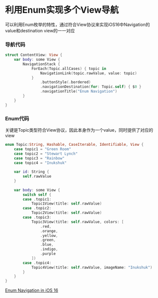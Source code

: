 # 利用Enum实现多个View导航

可以利用Enum枚举的特性，通过符合View协议来实现iOS16中Navigation的value和destination view的一一对应

### 导航代码

```swift
struct ContentView: View {
    var body: some View {
        NavigationStack {
            ForEach(Topic.allCases) { topic in
                NavigationLink(topic.rawValue, value: topic)
            }
                .buttonStyle(.bordered)
                .navigationDestination(for: Topic.self) { $0 }
                .navigationTitle("Enum Navigation")
        }
    }
}
```

### Enum代码

关键是Topic类型符合View协议，因此本身作为一个value，同时提供了对应的view

```swift
enum Topic:String, Hashable, CaseIterable, Identifiable, View {
    case topic1 = "Green Room"
    case topic2 = "Stewart Lynch"
    case topic3 = "Rainbow"
    case topic4 = "Inukshuk"
    
    var id: String {
        self.rawValue
    }
    
    var body: some View {
        switch self {
        case .topic1:
            Topic1View(title: self.rawValue)
        case .topic2:
            Topic2View(title: self.rawValue)
        case .topic3:
            Topic3View(title: self.rawValue, colors: [
                .red,
                .orange,
                .yellow,
                .green,
                .blue,
                .indigo,
                .purple
            ])
        case .topic4:
            Topic4View(title: self.rawValue, imageName: "Inukshuk")
        }
    }
}
```

[Enum Navigation in iOS 16](https://www.youtube.com/watch?v=RPhBPhHw2gA&list=PLBn01m5Vbs4DpawbGptaZIgjHf2iLnY5L&index=4)